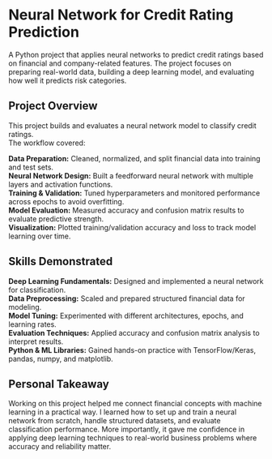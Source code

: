 # Neural Network for Credit Rating Prediction

A Python project that applies neural networks to predict credit ratings based on financial and company-related features. The project focuses on preparing real-world data, building a deep learning model, and evaluating how well it predicts risk categories.

## Project Overview

This project builds and evaluates a neural network model to classify credit ratings.  
The workflow covered:

**Data Preparation:** Cleaned, normalized, and split financial data into training and test sets.  
**Neural Network Design:** Built a feedforward neural network with multiple layers and activation functions.  
**Training & Validation:** Tuned hyperparameters and monitored performance across epochs to avoid overfitting.  
**Model Evaluation:** Measured accuracy and confusion matrix results to evaluate predictive strength.  
**Visualization:** Plotted training/validation accuracy and loss to track model learning over time.

## Skills Demonstrated

**Deep Learning Fundamentals:** Designed and implemented a neural network for classification.  
**Data Preprocessing:** Scaled and prepared structured financial data for modeling.  
**Model Tuning:** Experimented with different architectures, epochs, and learning rates.  
**Evaluation Techniques:** Applied accuracy and confusion matrix analysis to interpret results.  
**Python & ML Libraries:** Gained hands-on practice with TensorFlow/Keras, pandas, numpy, and matplotlib.

## Personal Takeaway

Working on this project helped me connect financial concepts with machine learning in a practical way. I learned how to set up and train a neural network from scratch, handle structured datasets, and evaluate classification performance. More importantly, it gave me confidence in applying deep learning techniques to real-world business problems where accuracy and reliability matter.

